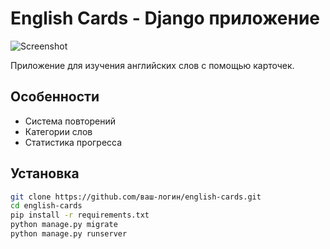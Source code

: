 # English Cards - Django приложение

![Screenshot](screenshot.png)

Приложение для изучения английских слов с помощью карточек.

## Особенности
- Система повторений
- Категории слов
- Статистика прогресса

## Установка
```bash
git clone https://github.com/ваш-логин/english-cards.git
cd english-cards
pip install -r requirements.txt
python manage.py migrate
python manage.py runserver
```